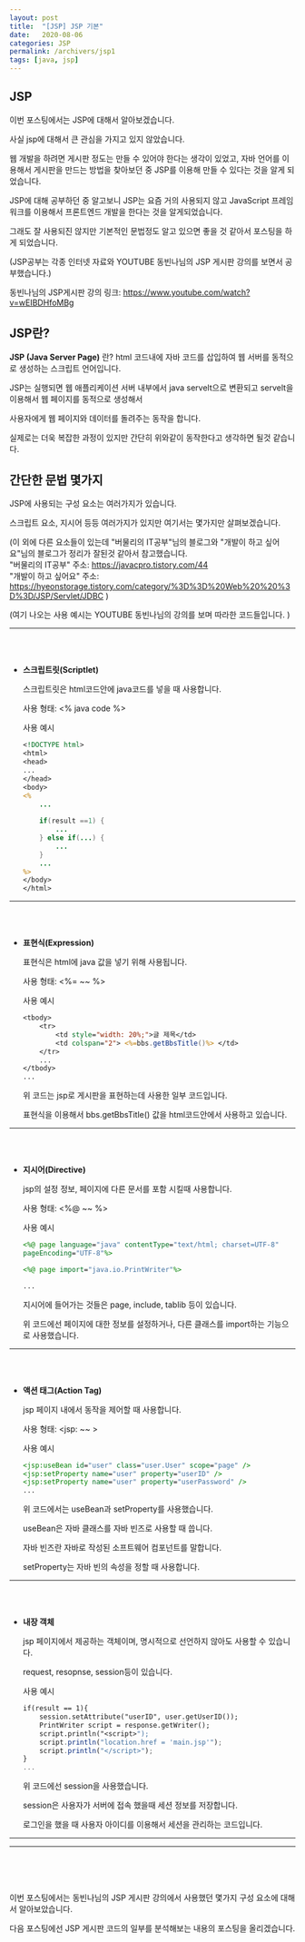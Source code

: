 ```yaml
---
layout: post
title:  "[JSP] JSP 기본"
date:   2020-08-06
categories: JSP
permalink: /archivers/jsp1
tags: [java, jsp]
---
```


## JSP

이번 포스팅에서는 JSP에 대해서 알아보겠습니다.   

사실 jsp에 대해서 큰 관심을 가지고 있지 않았습니다.   

웹 개발을 하려면 게시판 정도는 만들 수 있어야 한다는 생각이 있었고, 자바 언어를 이용해서 게시판을
만드는 방법을 찾아보던 중 JSP를 이용해 만들 수 있다는 것을 알게 되었습니다.   

JSP에 대해 공부하던 중 알고보니 JSP는 요즘 거의 사용되지 않고 
JavaScript 프레임워크를 이용해서 프론트엔드 개발을 한다는 것을 알게되었습니다.   

그래도 잘 사용되진 않지만 기본적인 문법정도 알고 있으면 좋을 것 같아서 포스팅을 하게 되었습니다.   

(JSP공부는 각종 인터넷 자료와 YOUTUBE 동빈나님의 JSP 게시판 강의를 보면서 공부했습니다.)   

동빈나님의 JSP게시판 강의 링크: <https://www.youtube.com/watch?v=wEIBDHfoMBg>   
   

## JSP란?

**JSP (Java Server Page)** 란? html 코드내에 자바 코드를 삽입하여 웹 서버를 동적으로 생성하는 스크립트 언어입니다.   

JSP는 실행되면 웹 애플리케이션 서버 내부에서 java servelt으로 변환되고 servelt을 이용해서 웹 페이지를 동적으로 생성해서

사용자에게 웹 페이지와 데이터를 돌려주는 동작을 합니다.   

실제로는 더욱 복잡한 과정이 있지만 간단히 위와같이 동작한다고 생각하면 될것 같습니다.   
   

## 간단한 문법 몇가지

JSP에 사용되는 구성 요소는 여러가지가 있습니다.   

스크립트 요소, 지시어 등등 여러가지가 있지만 여기서는 몇가지만 살펴보겠습니다.   

(이 외에 다른 요소들이 있는데 "버물리의 IT공부"님의 블로그와 "개발이 하고 싶어요"님의 블로그가 정리가 잘된것 같아서 참고했습니다.   
"버물리의 IT공부" 주소: <https://javacpro.tistory.com/44>   
"개발이 하고 싶어요" 주소: <https://hyeonstorage.tistory.com/category/%3D%3D%20Web%20%20%3D%3D/JSP/Servlet/JDBC>
)   

(여기 나오는 사용 예시는 YOUTUBE 동빈나님의 강의를 보며 따라한 코드들입니다.   )   

* * *   
<br/><br/>

- **스크립트릿(Scriptlet)**   

	스크립트릿은 html코드안에 java코드를 넣을 때 사용합니다.   
	
	사용 형태: <% java code %>   
	
	사용 예시   
	
	~~~jsp
	<!DOCTYPE html>
	<html>
	<head>
	...
	</head>
	<body>
	<%
		...
		
		if(result ==1) {
			...
		} else if(...) {
			...
		}
		...
	%>
	</body>
	</html>
	~~~   
	
* * *   
<br/><br/>

- **표현식(Expression)**   

	표현식은 html에 java 값을 넣기 위해 사용됩니다.   
	
	사용 형태: <%= ~~ %>   
	
	사용 예시   
	
	~~~jsp
	<tbody>
		<tr>
			<td style="width: 20%;">글 제목</td>
			<td colspan="2"> <%=bbs.getBbsTitle()%> </td>
		</tr>
		...
	</tbody>
	...
	~~~   
	위 코드는 jsp로 게시판을 표현하는데 사용한 일부 코드입니다.   
	
	표현식을 이용해서 bbs.getBbsTitle() 값을 html코드안에서 사용하고 있습니다.   
	
* * *   
<br/><br/>

- **지시어(Directive)**   

	jsp의 설정 정보, 페이지에 다른 문서를 포함 시킬때 사용합니다.   
	
	사용 형태: <%@ ~~ %>   
	
	사용 예시   
	
	~~~jsp
	<%@ page language="java" contentType="text/html; charset=UTF-8"
	pageEncoding="UTF-8"%>
	
	<%@ page import="java.io.PrintWriter"%>
	
	...
	~~~   
	
	지시어에 들어가는 것들은 page, include, tablib 등이 있습니다.   
	
	위 코드에선 페이지에 대한 정보를 설정하거나, 다른 클래스를 import하는 기능으로 사용했습니다.   
	
* * *   
<br/><br/>

- **액션 태그(Action Tag)**   

	jsp 페이지 내에서 동작을 제어할  때 사용합니다.   
	
	사용 형태: <jsp: ~~ >   
	
	사용 예시   
	
	~~~jsp
	<jsp:useBean id="user" class="user.User" scope="page" />
	<jsp:setProperty name="user" property="userID" />
	<jsp:setProperty name="user" property="userPassword" />
	...
	~~~   
	
	위 코드에서는 useBean과 setProperty를 사용했습니다.   
	
	useBean은 자바 클래스를 자바 빈즈로 사용할 때 씁니다.   
	
	자바 빈즈란 자바로 작성된 소프트웨어 컴포넌트를 말합니다.   
	
	setProperty는 자바 빈의 속성을 정할 때 사용합니다.   

* * *      
<br/><br/>

- **내장 객체**   

	jsp 페이지에서 제공하는 객체이며, 명시적으로 선언하지 않아도 사용할 수 있습니다.   
	
	request, resopnse, session등이 있습니다.   
	
	사용 예시   
	
	~~~jsp
	if(result == 1){
		session.setAttribute("userID", user.getUserID()); 
		PrintWriter script = response.getWriter();
		script.println("<script>");
		script.println("location.href = 'main.jsp'");
		script.println("</script>");
	}
	...
	~~~   
	
	위 코드에선 session을 사용했습니다.   
	
	session은 사용자가 서버에 접속 했을때 세션 정보를 저장합니다.   
	 
	로그인을 했을 때 사용자 아이디를 이용해서 세션을 관리하는 코드입니다.   
	
	
* * *   
* * *   
<br/><br/><br/>

이번 포스팅에서는 동빈나님의 JSP 게시판 강의에서 사용했던 몇가지 구성 요소에 대해서 알아보았습니다.   

다음 포스팅에선 JSP 게시판 코드의 일부를 분석해보는 내용의 포스팅을 올리겠습니다.   
   
   